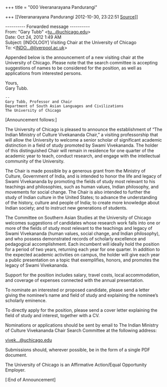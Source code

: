 +++
title = "000 Veeranarayana Pandurangi"

+++
[[Veeranarayana Pandurangi	2012-10-30, 23:22:51 [Source](https://groups.google.com/g/bvparishat/c/aIWLJPjd2sw)]]



---------- Forwarded message ----------  
From: "Gary Tubb" \<[tu...@uchicago.edu]()\>  
Date: Oct 24, 2012 1:49 AM  
Subject: \[INDOLOGY\] Visiting Chair at the University of Chicago  
To: \<[INDO...@liverpool.ac.uk]()\>  
  

Appended below is the announcement of a new visiting chair at the University of Chicago. Please note that the search committee is accepting suggestions of names to be considered for the position, as well as applications from interested persons.  
  
Yours,  
Gary Tubb.  
  

    -- 
    Gary Tubb, Professor and Chair
    Department of South Asian Languages and Civilizations
    The University of Chicago

  
\[Announcement follows:\]  
  

The University of Chicago is pleased to announce the establishment of “The Indian Ministry of Culture Vivekananda Chair,” a visiting professorship that will allow the University to welcome a senior scholar of significant academic distinction in a field of study promoted by Swami Vivekananda. The holder of this distinguished Chair will remain in residence for one quarter of the academic year to teach, conduct research, and engage with the intellectual community of the University.



The Chair is made possible by a generous grant from the Ministry of Culture, Government of India, and is intended to honor the life and legacy of Swami Vivekananda by promoting the fields of study most relevant to his teachings and philosophies, such as human values, Indian philosophy, and movements for social change. The Chair is also intended to further the study of Indian culture in the United States; to advance the understanding of the history, culture and people of India; to create more knowledge about Indian society; and to instruct new generations of students.



The Committee on Southern Asian Studies at the University of Chicago welcomes suggestions of candidates whose research work falls into one or more of the fields of study most relevant to the teachings and legacy of Swami Vivekananda (human values, social change, and Indian philosophy), and who possess demonstrated records of scholarly excellence and pedagogical accomplishment. Each incumbent will ideally hold the position for a period of two years, returning each year for one quarter. In addition to the expected academic activities on campus, the holder will give each year a public presentation on a topic that exemplifies, honors, and promotes the legacy of Swami Vivekananda.



Support for the position includes salary, travel costs, local accommodation, and coverage of expenses connected with the annual presentation.



To nominate an interested or proposed candidate, please send a letter giving the nominee’s name and field of study and explaining the nominee’s scholarly eminence.



To directly apply for the position, please send a cover letter explaining the field of study and interest, together with a CV.



Nominations or applications should be sent by email to The Indian Ministry of Culture Vivekananda Chair Search Committee at the following address:



 [vivek...@uchicago.edu]()



Submissions should, wherever possible, be in the form of a single PDF document.



The University of Chicago is an Affirmative Action/Equal Opportunity Employer.

  
\[:End of Announcement\]  

